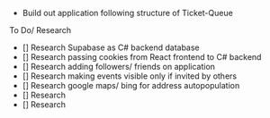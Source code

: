 - Build out application following structure of Ticket-Queue

To Do/ Research
- [] Research Supabase as C# backend database
- [] Research passing cookies from React frontend to C# backend
- [] Research adding followers/ friends on application
- [] Research making events visible only if invited by others
- [] Research google maps/ bing for address autopopulation
- [] Research 
- [] Research 
